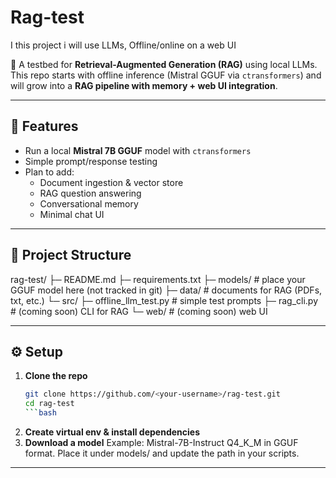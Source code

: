 # Rag-test
I this project i will use LLMs, Offline/online on a web UI

🧪 A testbed for **Retrieval-Augmented Generation (RAG)** using local LLMs.  
This repo starts with offline inference (Mistral GGUF via `ctransformers`) and will grow into a **RAG pipeline with memory + web UI integration**.

---

## 🚀 Features
- Run a local **Mistral 7B GGUF** model with `ctransformers`
- Simple prompt/response testing
- Plan to add:
  - Document ingestion & vector store
  - RAG question answering
  - Conversational memory
  - Minimal chat UI

---

## 📂 Project Structure
rag-test/
├─ README.md
├─ requirements.txt
├─ models/ # place your GGUF model here (not tracked in git)
├─ data/ # documents for RAG (PDFs, txt, etc.)
└─ src/
├─ offline_llm_test.py # simple test prompts
├─ rag_cli.py # (coming soon) CLI for RAG
└─ web/ # (coming soon) web UI


---

## ⚙️ Setup

1. **Clone the repo**
   ```bash
   git clone https://github.com/<your-username>/rag-test.git
   cd rag-test
   ```bash
2. **Create virtual env & install dependencies**
3. **Download a model**
Example: Mistral-7B-Instruct Q4_K_M in GGUF format.
Place it under models/ and update the path in your scripts.

---

